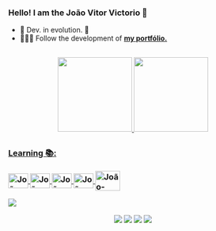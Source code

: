 ### Hello! I am the João Vitor Victorio 👋
- 🌱 Dev. in evolution. 🚀
- 👨🏻‍💻 Follow the development of **[my portfólio.](https://joaovitorvictorio.github.io/Portfolio/)**

##
<div align="center">
  <a href="https://github.com/JoaoVitorVictorio">
  <img height="150em" src="https://github-readme-stats.vercel.app/api?username=JoaoVitorVictorio&show_icons=true&theme=dark&include_all_commits=true&count_private=true"/>
  <img height="150em" src="https://github-readme-stats.vercel.app/api/top-langs/?username=JoaoVitorVictorio&layout=compact&langs_count=7&theme=dark&include_all_commits=true&count_private=true"/>
</div>

##
  <h3>Learning 📚:
  <div style="display: inline_block" /*align="center"*/><br>
  <a href="https://www.w3.org/html/" target="_blank"><img align="center" alt="João-HTML" height="30" width="40" src="https://icongr.am/devicon/html5-original.svg?size=128&color=currentColor">
   <a href="https://www.w3schools.com/css/" target="_blank"><img align="center" alt="João-CSS" height="30" width="40" src="https://icongr.am/devicon/css3-original.svg?size=128&color=currentColor">
  <a href="https://developer.mozilla.org/en-US/docs/Web/JavaScript" target="_blank"><img align="center" alt="João-JS" height="30" width="40" src="https://icongr.am/devicon/javascript-original.svg?size=128&color=currentColor">
  <a href="https://www.python.org" target="_blank"><img align="center" alt="João-Python" height="30" width="40" src="https://icongr.am/devicon/python-original.svg?size=128&color=currentColor"/>
  <a href="https://www.php.net/" target="_blank"><img align="center" alt="João-PHP" height="40" width="50" src="https://cdn.jsdelivr.net/gh/devicons/devicon/icons/php/php-plain.svg"/>
  
</div>

<img src="https://user-images.githubusercontent.com/73097560/115834477-dbab4500-a447-11eb-908a-139a6edaec5c.gif"></a>
  <div align="center">
   <a href = "mailto:joaovitorvictorio@gmail.com"><img src="https://img.shields.io/badge/Gmail-D14836?style=for-the-badge&logo=gmail&logoColor=white" target="_blank"></a>
    <a href="https://instagram.com/joao.vitor.v" target="_blank"><img src="https://img.shields.io/badge/-Instagram-%23E4405F?style=for-the-badge&logo=instagram&logoColor=white" target="_blank"></a>
  <a href="https://www.linkedin.com/in/jo%C3%A3o-vitor-victorio-0648a116b/" target="_blank"><img src="https://img.shields.io/badge/-LinkedIn-%230077B5?style=for-the-badge&logo=linkedin&logoColor=white" target="_blank"></a>
 <!-- <a href="https://joaovitorvictorio.github.io/Portfolio/" target="_blank"><img src="https://img.shields.io/badge/portfólio-grey?style=for-the-badge&logo=About.me&logoColor=black"></a> -->
  <a href="https://wa.me/5543996719910" target="_blank"><img src="https://img.shields.io/badge/WhatsApp-25D366?style=for-the-badge&logo=whatsapp&logoColor=white" target="_blank"></a>
</div>
